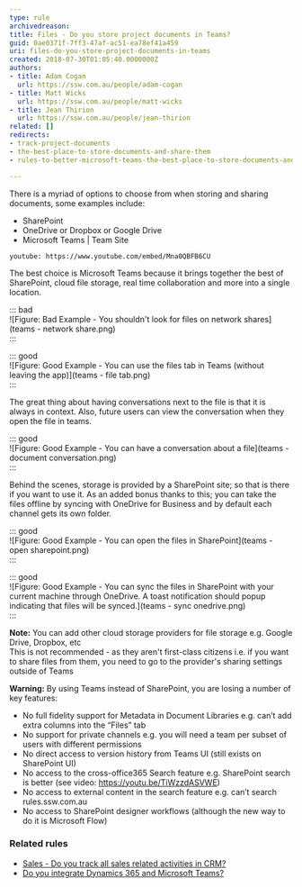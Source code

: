 ```yaml
---
type: rule
archivedreason: 
title: Files - Do you store project documents in Teams?
guid: 0ae0371f-7ff3-47af-ac51-ea78ef41a459
uri: files-do-you-store-project-documents-in-teams
created: 2018-07-30T01:05:40.0000000Z
authors:
- title: Adam Cogan
  url: https://ssw.com.au/people/adam-cogan
- title: Matt Wicks
  url: https://ssw.com.au/people/matt-wicks
- title: Jean Thirion
  url: https://ssw.com.au/people/jean-thirion
related: []
redirects:
- track-project-documents
- the-best-place-to-store-documents-and-share-them
- rules-to-better-microsoft-teams-the-best-place-to-store-documents-and-share-them

---
```


There is a myriad of options to choose from when storing and sharing documents, some examples include:

* SharePoint
* OneDrive or Dropbox or Google Drive
* Microsoft Teams | Team Site




`youtube: https://www.youtube.com/embed/Mna0QBFB6CU`
 


The best choice is Microsoft Teams because it brings together the best of SharePoint, cloud file storage, real time collaboration and more into a single location.



<!--endintro-->

::: bad  
![Figure: Bad Example - You shouldn't look for files on network shares](teams - network share.png)  
:::

::: good  
![Figure: Good Example - You can use the files tab in Teams (without leaving the app)](teams - file tab.png)  
:::

The great thing about having conversations next to the file is that it is always in context. Also, future users can view the conversation when they open the file in teams.

::: good  
![Figure: Good Example - You can have a conversation about a file](teams - document conversation.png)  
:::

Behind the scenes, storage is provided by a SharePoint site; so that is there if you want to use it. As an added bonus thanks to this; you can take the files offline by syncing with OneDrive for Business and by default each channel gets its own folder.

::: good  
![Figure: Good Example - You can open the files in SharePoint](teams - open sharepoint.png)  
:::

::: good  
![Figure: Good Example - You can sync the files in SharePoint with your current machine through OneDrive. A toast notification should popup indicating that files will be synced.](teams - sync onedrive.png)  
:::

**Note:** You can add other cloud storage providers for file storage e.g. Google Drive, Dropbox, etc     
This is not recommended - as they aren't first-class citizens i.e. if you want to share files from them, you need to go to the provider's sharing settings outside of Teams


**Warning:** By using Teams instead of SharePoint, you are losing a number of key features:
- No full fidelity support for Metadata in Document Libraries e.g. can’t add extra columns into the “Files” tab
- No support for private channels e.g. you will need a team per subset of users with different permissions
- No direct access to version history from Teams UI (still exists on SharePoint UI)
- No access to the cross-office365 Search feature e.g. SharePoint search is better (see video: https://youtu.be/TiWzzdASVWE)
- No access to external content in the search feature e.g. can’t search rules.ssw.com.au
- No access to SharePoint designer workflows (although the new way to do it is Microsoft Flow)

### Related rules


* [Sales - Do you track all sales related activities in CRM?](/sales-do-you-track-all-sales-related-activities-in-crm)
* [Do you integrate Dynamics 365 and Microsoft Teams?](/integrate-dynamics-365-and-microsoft-teams)
